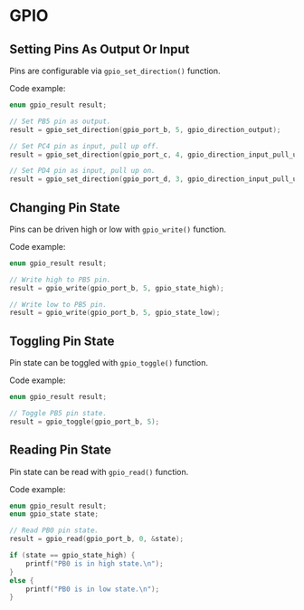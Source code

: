 # GPIO

## Setting Pins As Output Or Input

Pins are configurable via `gpio_set_direction()` function.

Code example:

```c
enum gpio_result result;

// Set PB5 pin as output.
result = gpio_set_direction(gpio_port_b, 5, gpio_direction_output);

// Set PC4 pin as input, pull up off.
result = gpio_set_direction(gpio_port_c, 4, gpio_direction_input_pull_up_off);

// Set PD4 pin as input, pull up on.
result = gpio_set_direction(gpio_port_d, 3, gpio_direction_input_pull_up_on);
```

## Changing Pin State

Pins can be driven high or low with `gpio_write()` function.

Code example:

```c
enum gpio_result result;

// Write high to PB5 pin.
result = gpio_write(gpio_port_b, 5, gpio_state_high);

// Write low to PB5 pin.
result = gpio_write(gpio_port_b, 5, gpio_state_low);
```

## Toggling Pin State

Pin state can be toggled with `gpio_toggle()` function.

Code example:

```c
enum gpio_result result;

// Toggle PB5 pin state.
result = gpio_toggle(gpio_port_b, 5);
```

## Reading Pin State

Pin state can be read with `gpio_read()` function.

Code example:

```c
enum gpio_result result;
enum gpio_state state;

// Read PB0 pin state.
result = gpio_read(gpio_port_b, 0, &state);

if (state == gpio_state_high) {
    printf("PB0 is in high state.\n");
}
else {
    printf("PB0 is in low state.\n");
}
```
